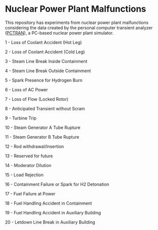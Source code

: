 # Nuclear Power Plant Malfunctions

This repository has experiments from nuclear power plant malfunctions considering the data created by the personal computer transient analyzer ([PCTRAN](http://www.microsimtech.com/pctran)), a PC-based nuclear power plant simulator.
 

1 - Loss of Coolant Accident (Hot Leg)

2 - Loss of Coolant Accident (Cold Leg)

3 - Steam Line Break Inside Containment

4 - Steam Line Break Outside Containment

5 - Spark Presence for Hydrogen Burn

6 - Loss of AC Power

7 - Loss of Flow (Locked Rotor)

8 - Anticipated Transient without Scram

9 - Turbine Trip

10 - Steam Generator A Tube Rupture

11 - Steam Generator B Tube Rupture

12 - Rod withdrawal/Insertion

13 - Reserved for future

14 - Moderator Dilution

15 - Load Rejection

16 - Containment Failure or Spark for H2 Detonation

17 - Fuel Failure at Power

18 - Fuel Handling Accident in Containment

19 - Fuel Handling Accident in Auxiliary Building

20 - Letdown Line Break in Auxiliary Building
